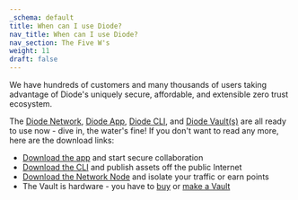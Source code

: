 ```yaml
---
_schema: default
title: When can I use Diode?
nav_title: When can I use Diode?
nav_section: The Five W's
weight: 11
draft: false
---
```

We have hundreds of customers and many thousands of users taking advantage of Diode's uniquely secure, affordable, and extensible zero trust ecosystem.

The [Diode Network](https://network.docs.diode.io), [Diode App](https://app.docs.diode.io), [Diode CLI](https://cli.docs.diode.io), and [Diode Vault(s)](https://vaults.docs.diode.io) are all ready to use now - dive in, the water's fine!  If you don't want to read any more, here are the download links:

* [Download the app](https://diode.io/download/#app) and start secure collaboration
* [Download the CLI](https://diode.io/download/#cli) and publish assets off the public Internet
* [Download the Network Node](https://diode.io/download/#network) and isolate your traffic or earn points
* The Vault is hardware - you have to <a href="https://vaults.docs.diode.io" target="_blank" rel="noopener">buy</a> or <a href="https://support.diode.io/article/ad7s45khyq" target="_blank" rel="noopener">make a Vault</a>